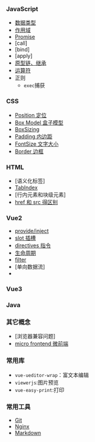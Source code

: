 ### JavaScript

- [数据类型](./JavaScript/date_type.md)
- [作用域](./JavaScript/)
- [Promise](./JavaScript/Promise/index.md)
- [call]
- [bind]
- [apply]
- [原型链、继承](./JavaScript/protoType.md)
- [运算符](./JavaScript/operator.md)
- 正则
  - `exec`捕获

### CSS

- [Position 定位](./CSS/Position/index.md)
- [Box Model 盒子模型](./CSS/BoxModel/index.md)
- [BoxSizing](./CSS/BoxSizing/index.md)
- [Padding 内边距](./CSS/padding.md)
- [FontSize 文字大小](./CSS/FontSize/index.md)
- [Border 边框](./CSS/Border/index.md)

### HTML

- [语义化标签]
- [TabIndex](./HTML/TabIndex/index.md)
- [行内元素和块级元素]
- [href 和 src 得区别](./HTML/hrefAndSrc/index.md)

### Vue2

- [provide/inject](./Vue2/provideInject.md)
- [slot 插槽](./Vue2/slot.md)
- [directives 指令](./Vue2/directives/vModelDemo.html)
- [生命周期](./Vue2/lifeCycle.md)
- [filter](./Vue2/)
- [单向数据流]
- 

### Vue3

### Java

### 其它概念

- [浏览器兼容问题]
- [micro frontend 微前端](./MicroFrontend/index.md)

### 常用库

- `vue-ueditor-wrap`：富文本编辑
- `viewerjs`:图片预览
- `vue-easy-print`:打印

### 常用工具

- [Git](./Commands/Git.md)
- [Nginx](./Commands/Nginx/index.md)
- [Markdown](./Tools/markdown/index.md)
